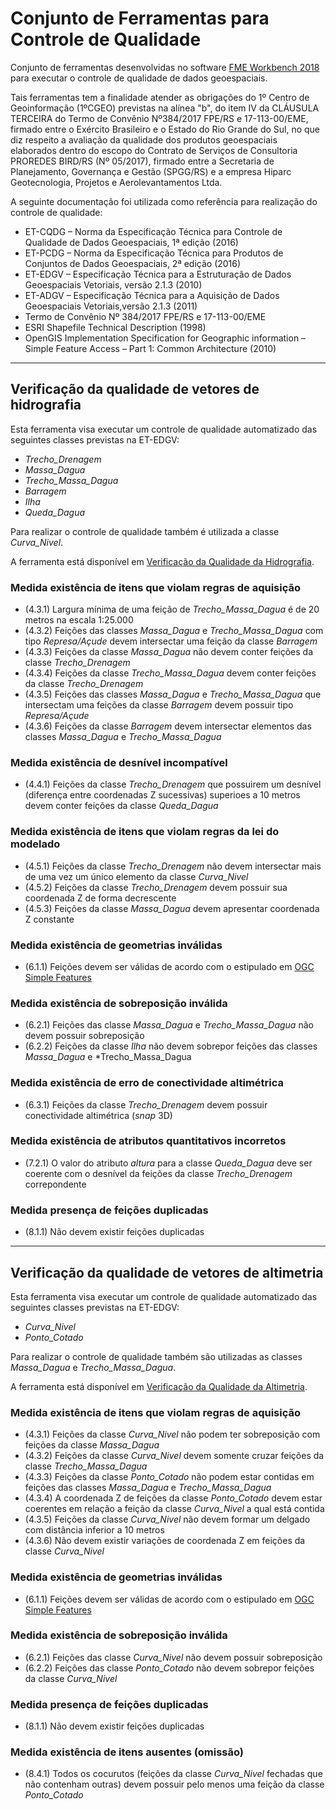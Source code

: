 # Conjunto de Ferramentas para Controle de Qualidade
Conjunto de ferramentas desenvolvidas no software [FME Workbench 2018](https://www.safe.com/) para executar o controle de qualidade de dados geoespaciais.

Tais ferramentas tem a finalidade atender as obrigações do 1º Centro de Geoinformação (1ºCGEO) previstas na alínea "b", do item IV da CLÁUSULA TERCEIRA do Termo de Convênio Nº384/2017 FPE/RS e 17-113-00/EME, firmado entre o Exército Brasileiro e o Estado do Rio Grande do Sul, no que diz respeito a avaliação da qualidade dos produtos geoespaciais elaborados dentro do escopo do Contrato de Serviços de Consultoria PROREDES BIRD/RS (Nº 05/2017), firmado entre a Secretaria de Planejamento, Governança e Gestão (SPGG/RS) e a empresa Hiparc Geotecnologia, Projetos e Aerolevantamentos Ltda.

A seguinte documentação foi utilizada como referência para realização do controle de qualidade:
* ET-CQDG – Norma da Especificação Técnica para Controle de Qualidade de Dados Geoespaciais, 1ª edição (2016)
* ET-PCDG – Norma da Especificação Técnica para Produtos de Conjuntos de Dados Geoespaciais, 2ª edição (2016)
* ET-EDGV – Especificação Técnica para a Estruturação de Dados Geoespaciais Vetoriais, versão 2.1.3 (2010)
* ET-ADGV – Especificação Técnica para a Aquisição de Dados Geoespaciais Vetoriais,versão 2.1.3 (2011)
* Termo de Convênio Nº 384/2017 FPE/RS e 17-113-00/EME
* ESRI Shapefile Technical Description (1998)
* OpenGIS Implementation Specification for Geographic information – Simple Feature Access – Part 1: Common Architecture (2010)

---

## Verificação da qualidade de vetores de hidrografia
Esta ferramenta visa executar um controle de qualidade automatizado das seguintes classes previstas na ET-EDGV:
* *Trecho_Drenagem*
* *Massa_Dagua*
* *Trecho_Massa_Dagua*
* *Barragem*
* *Ilha*
* *Queda_Dagua*

Para realizar o controle de qualidade também é utilizada a classe *Curva_Nivel*.

A ferramenta está disponível em [Verificação da Qualidade da Hidrografia](https://github.com/1cgeo/controle_qualidade/blob/master/verificacao_qualidade_hidrografia.fmw).

### Medida existência de itens que violam regras de aquisição
* (4.3.1) Largura mínima de uma feição de *Trecho_Massa_Dagua* é de 20 metros na escala 1:25.000
* (4.3.2) Feições das classes *Massa_Dagua* e *Trecho_Massa_Dagua* com tipo *Represa/Açude* devem intersectar uma feição da classe *Barragem*
* (4.3.3) Feições da classe *Massa_Dagua* não devem conter feições da classe *Trecho_Drenagem*
* (4.3.4) Feições da classe *Trecho_Massa_Dagua* devem conter feições da classe *Trecho_Drenagem*
* (4.3.5) Feições das classes *Massa_Dagua* e *Trecho_Massa_Dagua* que intersectam uma feições da classe *Barragem* devem possuir tipo *Represa/Açude*
* (4.3.6) Feições da classe *Barragem* devem intersectar elementos das classes *Massa_Dagua* e *Trecho_Massa_Dagua*

### Medida existência de desnível incompatível
* (4.4.1) Feições da classe *Trecho_Drenagem* que possuirem um desnível (diferença entre coordenadas Z sucessivas) superioes a 10 metros devem conter feições da classe *Queda_Dagua*

### Medida existência de itens que violam regras da lei do modelado
* (4.5.1) Feições da classe *Trecho_Drenagem* não devem intersectar mais de uma vez um único elemento da classe *Curva_Nivel*
* (4.5.2) Feições da classe *Trecho_Drenagem* devem possuir sua coordenada Z de forma decrescente
* (4.5.3) Feições da classe *Massa_Dagua* devem apresentar coordenada Z constante

### Medida existência de geometrias inválidas
* (6.1.1) Feições devem ser válidas de acordo com o estipulado em [OGC Simple Features](http://www.opengeospatial.org/standards/sfa)

### Medida existência de sobreposição inválida
* (6.2.1) Feições das classe *Massa_Dagua* e *Trecho_Massa_Dagua* não devem possuir sobreposição
* (6.2.2) Feições da classe *Ilha* não devem sobrepor feições das classes *Massa_Dagua* e *Trecho_Massa_Dagua

### Medida existência de erro de conectividade altimétrica
* (6.3.1) Feições da classe *Trecho_Drenagem* devem possuir conectividade altimétrica (*snap* 3D)

### Medida existência de atributos quantitativos incorretos
* (7.2.1) O valor do atributo *altura* para a classe *Queda_Dagua* deve ser coerente com o desnível da feições da classe *Trecho_Drenagem* correpondente

### Medida presença de feições duplicadas
* (8.1.1) Não devem existir feições duplicadas

---

## Verificação da qualidade de vetores de altimetria

Esta ferramenta visa executar um controle de qualidade automatizado das seguintes classes previstas na ET-EDGV:
* *Curva_Nivel*
* *Ponto_Cotado*

Para realizar o controle de qualidade também são utilizadas as classes *Massa_Dagua* e *Trecho_Massa_Dagua*.

A ferramenta está disponível em [Verificação da Qualidade da Altimetria](https://github.com/1cgeo/controle_qualidade/blob/master/verificacao_qualidade_altimetria.fmw).

### Medida existência de itens que violam regras de aquisição
* (4.3.1) Feições da classe *Curva_Nivel* não podem ter sobreposição com feições da classe *Massa_Dagua*
* (4.3.2) Feições da classe *Curva_Nivel* devem somente cruzar feições da classe *Trecho_Massa_Dagua*
* (4.3.3) Feições da classe *Ponto_Cotado* não podem estar contidas em feições das classes *Massa_Dagua* e *Trecho_Massa_Dagua*
* (4.3.4) A coordenada Z de feições da classe *Ponto_Cotado* devem estar coerentes em relação a feição da classe *Curva_Nivel* a qual está contida
* (4.3.5) Feições da classe *Curva_Nivel* não devem formar um delgado com distância inferior a 10 metros
* (4.3.6) Não devem existir variações de coordenada Z em feições da classe *Curva_Nivel*

### Medida existência de geometrias inválidas
* (6.1.1) Feições devem ser válidas de acordo com o estipulado em [OGC Simple Features](http://www.opengeospatial.org/standards/sfa)

### Medida existência de sobreposição inválida
* (6.2.1) Feições das classe *Curva_Nivel* não devem possuir sobreposição
* (6.2.2) Feições das classe *Ponto_Cotado* não devem sobrepor feições da classe *Curva_Nivel*

### Medida presença de feições duplicadas
* (8.1.1) Não devem existir feições duplicadas

### Medida existência de itens ausentes (omissão)
* (8.4.1) Todos os cocurutos (feições da classe *Curva_Nivel* fechadas que não contenham outras) devem possuir pelo menos uma feição da classe *Ponto_Cotado*
